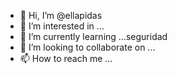 - 👋 Hi, I’m @ellapidas
- 👀 I’m interested in ...
- 🌱 I’m currently learning ...seguridad
- 💞️ I’m looking to collaborate on ...
- 📫 How to reach me ...

<!---
ellapidas/ellapidas is a ✨ special ✨ repository because its `README.md` (this file) appears on your GitHub profile.
You can click the Preview link to take a look at your changes.
--->

